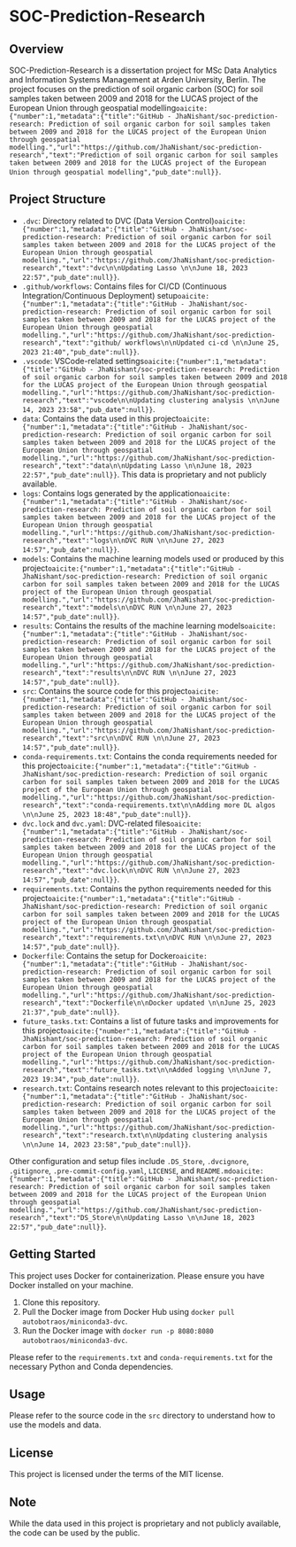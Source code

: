 # SOC-Prediction-Research

## Overview
SOC-Prediction-Research is a dissertation project for MSc Data Analytics and Information Systems Management at Arden University, Berlin. The project focuses on the prediction of soil organic carbon (SOC) for soil samples taken between 2009 and 2018 for the LUCAS project of the European Union through geospatial modelling&#8203;``oaicite:{"number":1,"metadata":{"title":"GitHub - JhaNishant/soc-prediction-research: Prediction of soil organic carbon for soil samples taken between 2009 and 2018 for the LUCAS project of the European Union through geospatial modelling.","url":"https://github.com/JhaNishant/soc-prediction-research","text":"Prediction of soil organic carbon for soil samples taken between 2009 and 2018 for the LUCAS project of the European Union through geospatial modelling","pub_date":null}}``&#8203;.

## Project Structure
- `.dvc`: Directory related to DVC (Data Version Control)&#8203;``oaicite:{"number":1,"metadata":{"title":"GitHub - JhaNishant/soc-prediction-research: Prediction of soil organic carbon for soil samples taken between 2009 and 2018 for the LUCAS project of the European Union through geospatial modelling.","url":"https://github.com/JhaNishant/soc-prediction-research","text":"dvc\n\nUpdating Lasso \n\nJune 18, 2023 22:57","pub_date":null}}``&#8203;.
- `.github/workflows`: Contains files for CI/CD (Continuous Integration/Continuous Deployment) setup&#8203;``oaicite:{"number":1,"metadata":{"title":"GitHub - JhaNishant/soc-prediction-research: Prediction of soil organic carbon for soil samples taken between 2009 and 2018 for the LUCAS project of the European Union through geospatial modelling.","url":"https://github.com/JhaNishant/soc-prediction-research","text":"github/ workflows\n\nUpdated ci-cd \n\nJune 25, 2023 21:40","pub_date":null}}``&#8203;.
- `.vscode`: VSCode-related settings&#8203;``oaicite:{"number":1,"metadata":{"title":"GitHub - JhaNishant/soc-prediction-research: Prediction of soil organic carbon for soil samples taken between 2009 and 2018 for the LUCAS project of the European Union through geospatial modelling.","url":"https://github.com/JhaNishant/soc-prediction-research","text":"vscode\n\nUpdating clustering analysis \n\nJune 14, 2023 23:58","pub_date":null}}``&#8203;.
- `data`: Contains the data used in this project&#8203;``oaicite:{"number":1,"metadata":{"title":"GitHub - JhaNishant/soc-prediction-research: Prediction of soil organic carbon for soil samples taken between 2009 and 2018 for the LUCAS project of the European Union through geospatial modelling.","url":"https://github.com/JhaNishant/soc-prediction-research","text":"data\n\nUpdating Lasso \n\nJune 18, 2023 22:57","pub_date":null}}``&#8203;. This data is proprietary and not publicly available.
- `logs`: Contains logs generated by the application&#8203;``oaicite:{"number":1,"metadata":{"title":"GitHub - JhaNishant/soc-prediction-research: Prediction of soil organic carbon for soil samples taken between 2009 and 2018 for the LUCAS project of the European Union through geospatial modelling.","url":"https://github.com/JhaNishant/soc-prediction-research","text":"logs\n\nDVC RUN \n\nJune 27, 2023 14:57","pub_date":null}}``&#8203;.
- `models`: Contains the machine learning models used or produced by this project&#8203;``oaicite:{"number":1,"metadata":{"title":"GitHub - JhaNishant/soc-prediction-research: Prediction of soil organic carbon for soil samples taken between 2009 and 2018 for the LUCAS project of the European Union through geospatial modelling.","url":"https://github.com/JhaNishant/soc-prediction-research","text":"models\n\nDVC RUN \n\nJune 27, 2023 14:57","pub_date":null}}``&#8203;.
- `results`: Contains the results of the machine learning models&#8203;``oaicite:{"number":1,"metadata":{"title":"GitHub - JhaNishant/soc-prediction-research: Prediction of soil organic carbon for soil samples taken between 2009 and 2018 for the LUCAS project of the European Union through geospatial modelling.","url":"https://github.com/JhaNishant/soc-prediction-research","text":"results\n\nDVC RUN \n\nJune 27, 2023 14:57","pub_date":null}}``&#8203;.
- `src`: Contains the source code for this project&#8203;``oaicite:{"number":1,"metadata":{"title":"GitHub - JhaNishant/soc-prediction-research: Prediction of soil organic carbon for soil samples taken between 2009 and 2018 for the LUCAS project of the European Union through geospatial modelling.","url":"https://github.com/JhaNishant/soc-prediction-research","text":"src\n\nDVC RUN \n\nJune 27, 2023 14:57","pub_date":null}}``&#8203;.
- `conda-requirements.txt`: Contains the conda requirements needed for this project&#8203;``oaicite:{"number":1,"metadata":{"title":"GitHub - JhaNishant/soc-prediction-research: Prediction of soil organic carbon for soil samples taken between 2009 and 2018 for the LUCAS project of the European Union through geospatial modelling.","url":"https://github.com/JhaNishant/soc-prediction-research","text":"conda-requirements.txt\n\nAdding more DL algos \n\nJune 25, 2023 18:48","pub_date":null}}``&#8203;.
- `dvc.lock` and `dvc.yaml`: DVC-related files&#8203;``oaicite:{"number":1,"metadata":{"title":"GitHub - JhaNishant/soc-prediction-research: Prediction of soil organic carbon for soil samples taken between 2009 and 2018 for the LUCAS project of the European Union through geospatial modelling.","url":"https://github.com/JhaNishant/soc-prediction-research","text":"dvc.lock\n\nDVC RUN \n\nJune 27, 2023 14:57","pub_date":null}}``&#8203;.
- `requirements.txt`: Contains the python requirements needed for this project&#8203;``oaicite:{"number":1,"metadata":{"title":"GitHub - JhaNishant/soc-prediction-research: Prediction of soil organic carbon for soil samples taken between 2009 and 2018 for the LUCAS project of the European Union through geospatial modelling.","url":"https://github.com/JhaNishant/soc-prediction-research","text":"requirements.txt\n\nDVC RUN \n\nJune 27, 2023 14:57","pub_date":null}}``&#8203;.
- `Dockerfile`: Contains the setup for Docker&#8203;``oaicite:{"number":1,"metadata":{"title":"GitHub - JhaNishant/soc-prediction-research: Prediction of soil organic carbon for soil samples taken between 2009 and 2018 for the LUCAS project of the European Union through geospatial modelling.","url":"https://github.com/JhaNishant/soc-prediction-research","text":"Dockerfile\n\nDocker updated \n\nJune 25, 2023 21:37","pub_date":null}}``&#8203;.
- `future_tasks.txt`: Contains a list of future tasks and improvements for this project&#8203;``oaicite:{"number":1,"metadata":{"title":"GitHub - JhaNishant/soc-prediction-research: Prediction of soil organic carbon for soil samples taken between 2009 and 2018 for the LUCAS project of the European Union through geospatial modelling.","url":"https://github.com/JhaNishant/soc-prediction-research","text":"future_tasks.txt\n\nAdded logging \n\nJune 7, 2023 19:34","pub_date":null}}``&#8203;.
- `research.txt`: Contains research notes relevant to this project&#8203;``oaicite:{"number":1,"metadata":{"title":"GitHub - JhaNishant/soc-prediction-research: Prediction of soil organic carbon for soil samples taken between 2009 and 2018 for the LUCAS project of the European Union through geospatial modelling.","url":"https://github.com/JhaNishant/soc-prediction-research","text":"research.txt\n\nUpdating clustering analysis \n\nJune 14, 2023 23:58","pub_date":null}}``&#8203;.

Other configuration and setup files include `.DS_Store`, `.dvcignore`, `.gitignore`, `.pre-commit-config.yaml`, `LICENSE`, and `README.md`&#8203;``oaicite:{"number":1,"metadata":{"title":"GitHub - JhaNishant/soc-prediction-research: Prediction of soil organic carbon for soil samples taken between 2009 and 2018 for the LUCAS project of the European Union through geospatial modelling.","url":"https://github.com/JhaNishant/soc-prediction-research","text":"DS_Store\n\nUpdating Lasso \n\nJune 18, 2023 22:57","pub_date":null}}``&#8203;.

## Getting Started
This project uses Docker for containerization. Please ensure you have Docker installed on your machine.

1. Clone this repository.
2. Pull the Docker image from Docker Hub using `docker pull autobotraos/miniconda3-dvc`.
3. Run the Docker image with `docker run -p 8080:8080 autobotraos/miniconda3-dvc`.

Please refer to the `requirements.txt` and `conda-requirements.txt` for the necessary Python and Conda dependencies.

## Usage
Please refer to the source code in the `src` directory to understand how to use the models and data.

## License
This project is licensed under the terms of the MIT license.

## Note
While the data used in this project is proprietary and not publicly available, the code can be used by the public.

